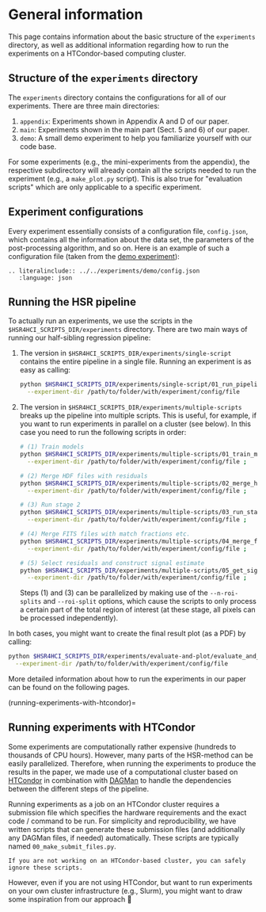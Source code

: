 # General information

This page contains information about the basic structure of the `experiments` directory, as well as additional information regarding how to run the experiments on a HTCondor-based computing cluster.


## Structure of the `experiments` directory

The `experiments` directory contains the configurations for all of our experiments. 
There are three main directories:

1. `appendix`: Experiments shown in Appendix A and D of our paper.
2. `main`: Experiments shown in the main part (Sect. 5 and 6) of our paper.
3. `demo`: A small demo experiment to help you familiarize yourself with our code base.

For some experiments (e.g., the mini-experiments from the appendix), the respective subdirectory will already contain all the scripts needed to run the experiment (e.g., a `make_plot.py` script).
This is also true for "evaluation scripts" which are only applicable to a specific experiment.


## Experiment configurations

Every experiment essentially consists of a configuration file, `config.json`, which contains all the information about the data set, the parameters of the post-processing algorithm, and so on.
Here is an example of such a configuration file (taken from the [demo experiment](demo.md)):

```{eval-rst}
.. literalinclude:: ../../experiments/demo/config.json
   :language: json
```


## Running the HSR pipeline

To actually run an experiments, we use the scripts in the `$HSR4HCI_SCRIPTS_DIR/experiments` directory.
There are two main ways of running our half-sibling regression pipeline:

1. The version in `$HSR4HCI_SCRIPTS_DIR/experiments/single-script` contains the entire pipeline in a single file.
   Running an experiment is as easy as calling:
   ```bash
   python $HSR4HCI_SCRIPTS_DIR/experiments/single-script/01_run_pipeline.py \
     --experiment-dir /path/to/folder/with/experiment/config/file
   ```
2. The version in `$HSR4HCI_SCRIPTS_DIR/experiments/multiple-scripts` breaks up the pipeline into multiple scripts. 
   This is useful, for example, if you want to run experiments in parallel on a cluster (see below).
   In this case you need to run the following scripts in order:
   ```bash
   # (1) Train models
   python $HSR4HCI_SCRIPTS_DIR/experiments/multiple-scripts/01_train_models.py \
     --experiment-dir /path/to/folder/with/experiment/config/file ;
   
   # (2) Merge HDF files with residuals
   python $HSR4HCI_SCRIPTS_DIR/experiments/multiple-scripts/02_merge_hdf_files.py \
     --experiment-dir /path/to/folder/with/experiment/config/file ;
   
   # (3) Run stage 2
   python $HSR4HCI_SCRIPTS_DIR/experiments/multiple-scripts/03_run_stage_2.py \
     --experiment-dir /path/to/folder/with/experiment/config/file ;
   
   # (4) Merge FITS files with match fractions etc.
   python $HSR4HCI_SCRIPTS_DIR/experiments/multiple-scripts/04_merge_fits_files.py \
     --experiment-dir /path/to/folder/with/experiment/config/file ;
   
   # (5) Select residuals and construct signal estimate
   python $HSR4HCI_SCRIPTS_DIR/experiments/multiple-scripts/05_get_signal_estimate.py \
     --experiment-dir /path/to/folder/with/experiment/config/file ;
   ```
   Steps (1) and (3) can be parallelized by making use of the `--n-roi-splits` and `--roi-split` options, which cause the scripts to only process a certain part of the total region of interest (at these stage, all pixels can be processed independently).

In both cases, you might want to create the final result plot (as a PDF) by calling:
```bash
python $HSR4HCI_SCRIPTS_DIR/experiments/evaluate-and-plot/evaluate_and_plot_signal_estimate.py \
  --experiment-dir /path/to/folder/with/experiment/config/file
```

More detailed information about how to run the experiments in our paper can be found on the following pages.


(running-experiments-with-htcondor)=
## Running experiments with HTCondor

Some experiments are computationally rather expensive (hundreds to thousands of CPU hours). 
However, many parts of the HSR-method can be easily parallelized.
Therefore, when running the experiments to produce the results in the paper, we made use of a computational cluster based on [HTCondor](https://htcondor.org/) in combination with [DAGMan](https://research.cs.wisc.edu/htcondor/dagman/dagman.html) to handle the dependencies between the different steps of the pipeline.

Running experiments as a job on an HTCondor cluster requires a submission file which specifies the hardware requirements and the exact code / command to be run.
For simplicity and reproducibility, we have written scripts that can generate these submission files (and additionally any DAGMan files, if needed) automatically.
These scripts are typically named `00_make_submit_files.py`.

```{tip} 
If you are not working on an HTCondor-based cluster, you can safely ignore these scripts.
``` 

However, even if you are not using HTCondor, but want to run experiments on your own cluster infrastructure (e.g., Slurm), you might want to draw some inspiration from our approach 🙂 
